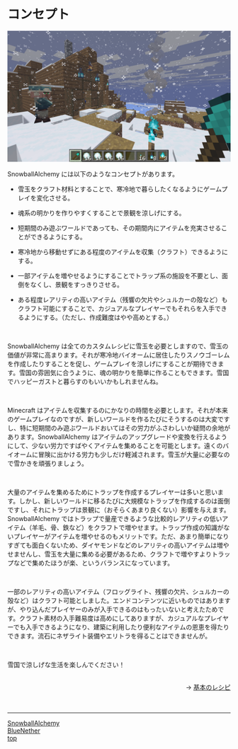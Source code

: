 # コンセプト

![SnowballAlchemy](/docs/images/concept.png)

SnowballAlchemy には以下のようなコンセプトがあります。

-   雪玉をクラフト材料とすることで、寒冷地で暮らしたくなるようにゲームプレイを変化させる。

-   魂系の明かりを作りやすくすることで景観を涼しげにする。

-   短期間のみ遊ぶワールドであっても、その期間内にアイテムを充実させることができるようにする。

-   寒冷地から移動せずにある程度のアイテムを収集（クラフト）できるようにする。

-   一部アイテムを増やせるようにすることでトラップ系の施設を不要とし、面倒をなくし、景観をすっきりさせる。

-   ある程度レアリティの高いアイテム（残響の欠片やシュルカーの殻など）もクラフト可能にすることで、カジュアルなプレイヤーでもそれらを入手できるようにする。（ただし、作成難度はやや高めとする。）

<br>

SnowballAlchemy は全てのカスタムレシピに雪玉を必要としますので、雪玉の価値が非常に高まります。それが寒冷地バイオームに居住したりスノウゴーレムを作成したりすることを促し、ゲームプレイを涼しげにすることが期待できます。雪国の雰囲気に合うように、魂の明かりを簡単に作ることもできます。雪国でハッピーガストと暮らすのもいいかもしれませんね。

<br>

Minecraft はアイテムを収集するのにかなりの時間を必要とします。それが本来のゲームプレイなのですが、新しいワールドを作るたびにそうするのは大変ですし、特に短期間のみ遊ぶワールドおいてはその労力がふさわしいか疑問の余地があります。SnowballAlchemy はアイテムのアップグレードや変換を行えるようにして、少ない労力ですばやくアイテムを集めることを可能とします。遠くのバイオームに冒険に出かける労力も少しだけ軽減されます。雪玉が大量に必要なので雪かきを頑張りましょう。

<br>

大量のアイテムを集めるためにトラップを作成するプレイヤーは多いと思います。しかし、新しいワールドに移るたびに大規模なトラップを作成するのは面倒ですし、それにトラップは景観に（おそらくあまり良くない）影響を与えます。SnowballAlchemy ではトラップで量産できるような比較的レアリティの低いアイテム（羊毛、骨、鉄など）をクラフトで増やせます。トラップ作成の知識がないプレイヤーがアイテムを増やせるのもメリットです。ただ、あまり簡単になりすぎても面白くないため、ダイヤモンドなどのレアリティの高いアイテムは増やせませんし、雪玉を大量に集める必要があるため、クラフトで増やすよりトラップなどで集めたほうが楽、というバランスになっています。

<br>

一部のレアリティの高いアイテム（フロッグライト、残響の欠片、シュルカーの殻など）はクラフト可能としました。エンドコンテンツに近いものではありますが、やり込んだプレイヤーのみが入手できるのはもったいないと考えたためです。クラフト素材の入手難易度は高めにしてありますが、カジュアルなプレイヤーでも入手できるようになり、建築に利用したり便利なアイテムの恩恵を得たりできます。流石にネザライト装備やエリトラを得ることはできませんが。

<br>

雪国で涼しげな生活を楽しんでください！

<br>

<div align="right">
→ <a href="/docs/snowball_alchemy/basic_recipe.md">基本のレシピ</a>
</div><br>

<br>

---

[SnowballAlchemy](/docs/snowball_alchemy/index.md) <br>
[BlueNether](/docs/blue_nether/index.md)<br>
[top](/docs/index.md)
